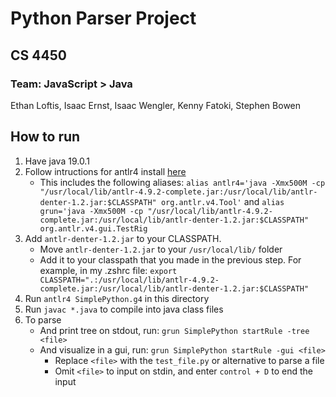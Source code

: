 <!-- @format -->

# Python Parser Project

## CS 4450

### Team: JavaScript > Java

Ethan Loftis, Isaac Ernst, Isaac Wengler, Kenny Fatoki, Stephen Bowen

## How to run

1. Have java 19.0.1
2. Follow intructions for antlr4 install [here](https://umsystem.instructure.com/courses/113343/files/14509890?module_item_id=5418931)
   - This includes the following aliases: `alias antlr4='java -Xmx500M -cp "/usr/local/lib/antlr-4.9.2-complete.jar:/usr/local/lib/antlr-denter-1.2.jar:$CLASSPATH" org.antlr.v4.Tool'` and  `alias grun='java -Xmx500M -cp "/usr/local/lib/antlr-4.9.2-complete.jar:/usr/local/lib/antlr-denter-1.2.jar:$CLASSPATH" org.antlr.v4.gui.TestRig`
3. Add `antlr-denter-1.2.jar` to your CLASSPATH. 
   - Move `antlr-denter-1.2.jar` to your `/usr/local/lib/` folder
   - Add it to your classpath that you made in the previous step. For example, in my .zshrc file: `export CLASSPATH=".:/usr/local/lib/antlr-4.9.2-complete.jar:/usr/local/lib/antlr-denter-1.2.jar:$CLASSPATH"`
3. Run `antlr4 SimplePython.g4` in this directory
4. Run `javac *.java` to compile into java class files
5. To parse
    - And print tree on stdout, run: `grun SimplePython startRule -tree <file>`
    - And visualize in a gui, run: `grun SimplePython startRule -gui <file>`
        - Replace `<file>` with the `test_file.py` or alternative to parse a file
        - Omit `<file>` to input on stdin, and enter `control + D` to end the input
